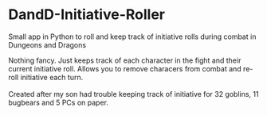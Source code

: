 # DandD-Initiative-Roller
Small app in Python to roll and keep track of initiative rolls during combat in Dungeons and Dragons

Nothing fancy. Just keeps track of each character in the fight and their current initiative roll. Allows you to remove characers from combat and re-roll initiative each turn.
<br><br>
Created after my son had trouble keeping track of initiative for 32 goblins, 11 bugbears and 5 PCs on paper.
